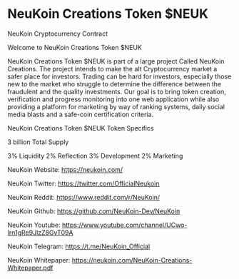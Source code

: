 # NeuKoin Creations Token $NEUK
NeuKoin Cryptocurrency Contract


Welcome to NeuKoin Creations Token $NEUK

NeuKoin Creations Token $NEUK is part of a large project Called NeuKoin Creations. The project intends to make the alt Cryptocurrency market a safer place for investors. Trading can be hard for investors, especially those new to the market who struggle to determine the difference between the fraudulent and the quality investments. Our goal is to bring token creation, verification and progress monitoring into one web application while also providing a platform for marketing by way of ranking systems, daily social media blasts and a safe-coin certification criteria.

NeuKoin Creations Token $NEUK Token Specifics

3 billion Total Supply

3% Liquidity
2% Reflection
3% Development
2% Marketing

NeuKoin Website: https://neukoin.com/

NeuKoin Twitter: https://twitter.com/OfficialNeukoin

NeuKoin Reddit: https://www.reddit.com/r/NeuKoin/

NeuKoin Github: https://github.com/NeuKoin-Dev/NeuKoin

NeuKoin Youtube: https://www.youtube.com/channel/UCwo-Irn1gRe9JlzZ8GyT09A

NeuKoin Telegram: https://t.me/NeuKoin_Official

NeuKoin Whitepaper: https://neukoin.com/NeuKoin-Creations-Whitepaper.pdf
